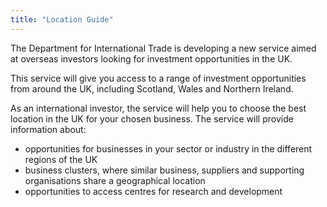 ```yaml
---
title: "Location Guide"
---
```


The Department for International Trade is developing a new service aimed at overseas investors looking for investment opportunities in the UK.

This service will give you access to a range of investment opportunities from around the UK, including Scotland, Wales and Northern Ireland.

As an international investor, the service will help you to choose the best location in the UK for your chosen business. The service will provide information about:

- opportunities for businesses in your sector or industry in the different regions of the UK
- business clusters, where similar business, suppliers and supporting organisations share a geographical location
- opportunities to access centres for research and development

